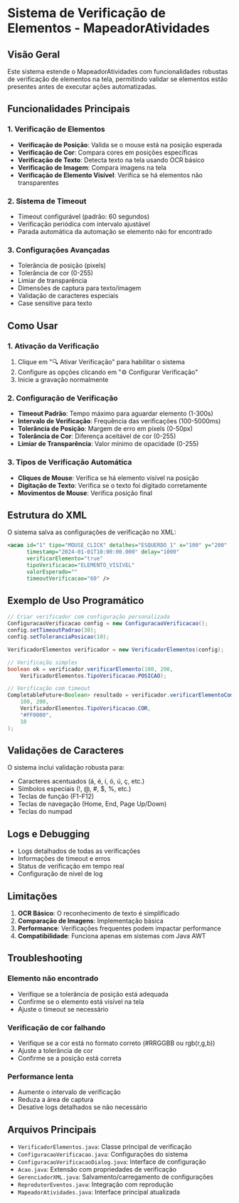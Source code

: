 # Sistema de Verificação de Elementos - MapeadorAtividades

## Visão Geral

Este sistema estende o MapeadorAtividades com funcionalidades robustas de verificação de elementos na tela, permitindo validar se elementos estão presentes antes de executar ações automatizadas.

## Funcionalidades Principais

### 1. Verificação de Elementos
- **Verificação de Posição**: Valida se o mouse está na posição esperada
- **Verificação de Cor**: Compara cores em posições específicas
- **Verificação de Texto**: Detecta texto na tela usando OCR básico
- **Verificação de Imagem**: Compara imagens na tela
- **Verificação de Elemento Visível**: Verifica se há elementos não transparentes

### 2. Sistema de Timeout
- Timeout configurável (padrão: 60 segundos)
- Verificação periódica com intervalo ajustável
- Parada automática da automação se elemento não for encontrado

### 3. Configurações Avançadas
- Tolerância de posição (pixels)
- Tolerância de cor (0-255)
- Limiar de transparência
- Dimensões de captura para texto/imagem
- Validação de caracteres especiais
- Case sensitive para texto

## Como Usar

### 1. Ativação da Verificação
1. Clique em "🔍 Ativar Verificação" para habilitar o sistema
2. Configure as opções clicando em "⚙️ Configurar Verificação"
3. Inicie a gravação normalmente

### 2. Configuração de Verificação
- **Timeout Padrão**: Tempo máximo para aguardar elemento (1-300s)
- **Intervalo de Verificação**: Frequência das verificações (100-5000ms)
- **Tolerância de Posição**: Margem de erro em pixels (0-50px)
- **Tolerância de Cor**: Diferença aceitável de cor (0-255)
- **Limiar de Transparência**: Valor mínimo de opacidade (0-255)

### 3. Tipos de Verificação Automática
- **Cliques de Mouse**: Verifica se há elemento visível na posição
- **Digitação de Texto**: Verifica se o texto foi digitado corretamente
- **Movimentos de Mouse**: Verifica posição final

## Estrutura do XML

O sistema salva as configurações de verificação no XML:

```xml
<acao id="1" tipo="MOUSE_CLICK" detalhes="ESQUERDO_1" x="100" y="200" 
      timestamp="2024-01-01T10:00:00.000" delay="1000"
      verificarElemento="true" 
      tipoVerificacao="ELEMENTO_VISIVEL" 
      valorEsperado="" 
      timeoutVerificacao="60" />
```

## Exemplo de Uso Programático

```java
// Criar verificador com configuração personalizada
ConfiguracaoVerificacao config = new ConfiguracaoVerificacao();
config.setTimeoutPadrao(30);
config.setToleranciaPosicao(10);

VerificadorElementos verificador = new VerificadorElementos(config);

// Verificação simples
boolean ok = verificador.verificarElemento(100, 200, 
    VerificadorElementos.TipoVerificacao.POSICAO);

// Verificação com timeout
CompletableFuture<Boolean> resultado = verificador.verificarElementoComTimeout(
    100, 200, 
    VerificadorElementos.TipoVerificacao.COR, 
    "#FF0000", 
    10
);
```

## Validações de Caracteres

O sistema inclui validação robusta para:
- Caracteres acentuados (á, é, í, ó, ú, ç, etc.)
- Símbolos especiais (!, @, #, $, %, etc.)
- Teclas de função (F1-F12)
- Teclas de navegação (Home, End, Page Up/Down)
- Teclas do numpad

## Logs e Debugging

- Logs detalhados de todas as verificações
- Informações de timeout e erros
- Status de verificação em tempo real
- Configuração de nível de log

## Limitações

1. **OCR Básico**: O reconhecimento de texto é simplificado
2. **Comparação de Imagens**: Implementação básica
3. **Performance**: Verificações frequentes podem impactar performance
4. **Compatibilidade**: Funciona apenas em sistemas com Java AWT

## Troubleshooting

### Elemento não encontrado
- Verifique se a tolerância de posição está adequada
- Confirme se o elemento está visível na tela
- Ajuste o timeout se necessário

### Verificação de cor falhando
- Verifique se a cor está no formato correto (#RRGGBB ou rgb(r,g,b))
- Ajuste a tolerância de cor
- Confirme se a posição está correta

### Performance lenta
- Aumente o intervalo de verificação
- Reduza a área de captura
- Desative logs detalhados se não necessário

## Arquivos Principais

- `VerificadorElementos.java`: Classe principal de verificação
- `ConfiguracaoVerificacao.java`: Configurações do sistema
- `ConfiguracaoVerificacaoDialog.java`: Interface de configuração
- `Acao.java`: Extensão com propriedades de verificação
- `GerenciadorXML.java`: Salvamento/carregamento de configurações
- `ReprodutorEventos.java`: Integração com reprodução
- `MapeadorAtividades.java`: Interface principal atualizada